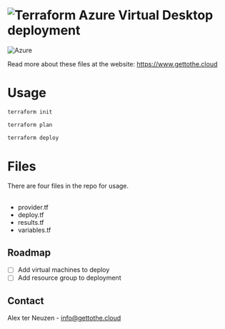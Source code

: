 # ![Terraform](https://img.shields.io/badge/terraform-%235835CC.svg?style=for-the-badge&logo=terraform&logoColor=white) Azure Virtual Desktop deployment
 ![Azure](https://img.shields.io/badge/azure-%230072C6.svg?style=for-the-badge&logo=microsoftazure&logoColor=white)

Read more about these files at the website: https://www.gettothe.cloud

# Usage
```powershell
terraform init
```
```powershell
terraform plan
```
```powershell
terraform deploy
```

# Files
There are four files in the repo for usage.<br>
<br>
- provider.tf
- deploy.tf
- results.tf
- variables.tf

## Roadmap

- [ ] Add virtual machines to deploy
- [ ] Add resource group to deployment

<!-- CONTACT -->
## Contact

Alex ter Neuzen - info@gettothe.cloud


